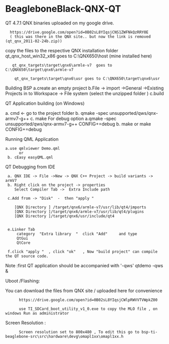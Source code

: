 # BeagleboneBlack-QNX-QT

 QT 4.7.1 QNX binaries uploaded on my google drive.
 
      https://drive.google.com/open?id=0B02sL8YIqsjCNS1ZWFNkQzRRY0E
      ( this was there in the QNX site.. but now the link is removed  (qt_qnx_2011-02-24b.zip))
 
copy the files to the respective QNX installation folder 
       qt_qnx_host_win32_x86 goes to  C:\QNX650\host (mine installed here) 

       qt_qnx_targets\target\qnx6\armle-v7  goes to  C:\QNX650\target\qnx6\armle-v7

        qt_qnx_targets\target\qnx6\usr goes to C:\QNX650\target\qnx6\usr


Building BSP
    a.create an empty project 
    b.File -> import ->General ->Existing Projects in to Workspace -> File system (select the unzipped folder ) 
    c.build 

QT Application building (on Windows)
   
   a. cmd <-   go to the project folder
   b. qmake -spec unsupported/qws/qnx-armv7-g++
   c. make 
   For debug option 
   a.qmake -spec unsupported/qws/qnx-armv7-g++ CONFIG+=debug
   b. make or make CONFIG+=debug

Running QML Application 
    
    a.use qmlviewer Demo.qml
          or 
     b. cEasy easyQML.qml

QT Debugging from IDE 
 
     a. QNX IDE -> File ->New -> QNX C++ Project -> build variants -> armV7 
     b. Right click on the project -> properties
        Select Compiler Tab ->  Extra Include path 

     c.Add from -> "Disk"  -  then "apply "

        [QNX Directory ] /target/qnx6/armle-v7/usr/lib/qt4/imports
        [QNX Directory ]/target/qnx6/armle-v7/usr/lib/qt4/plugins
        [QNX Directory ]/target/qnx6/usr/include/qt4


     e.Linker Tab 
         category  "Extra library  "  click "Add"     and type
         QtGui
         QtCore

     f.click "apply "  , click "ok"   , Now "build project" can compile the QT source code.



Note :first QT application should be accompanied with '-qws'
 qtdemo -qws &
 
Uboot /Flashing:

You can download the files from QNX site / uploaded here for convenience 
           
          https://drive.google.com/open?id=0B02sL8YIqsjCWlpRWVVTVWpkZ00
          
          use TI_SDCard_boot_utility_v1_0.exe to copy the MLO file , on windows Run as administrator 
 
 Screen Resolution :
 
          Screen resolution set to 800x480 , To edit this go to bsp-ti-beaglebone-src\src\hardware\devg\omapl1xx\omapl1xx.h
          
 


 

